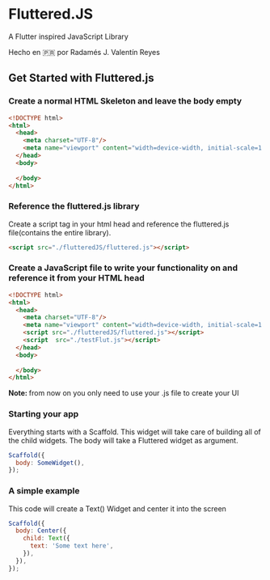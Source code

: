 # Fluttered.JS

A Flutter inspired JavaScript Library

Hecho en 🇵🇷 por Radamés J. Valentín Reyes

## Get Started with Fluttered.js



### Create a normal HTML Skeleton and leave the body empty

~~~html
<!DOCTYPE html>
<html>
  <head>
    <meta charset="UTF-8"/>
    <meta name="viewport" content="width=device-width, initial-scale=1.0">
  </head>
  <body>
    
  </body>
</html>
~~~



### Reference the fluttered.js library

Create a script tag in your html head and reference the fluttered.js file(contains the entire library).

~~~html
<script src="./flutteredJS/fluttered.js"></script>
~~~



### Create a JavaScript file to write your functionality on and reference it from your HTML head

~~~html
<!DOCTYPE html>
<html>
  <head>
    <meta charset="UTF-8"/>
    <meta name="viewport" content="width=device-width, initial-scale=1.0">
    <script src="./flutteredJS/fluttered.js"></script>
    <script  src="./testFlut.js"></script>
  </head>
  <body>
    
  </body>
</html>
~~~

<strong>Note: </strong>from now on you only need to use your .js file to create your UI



### Starting your app

Everything starts with a Scaffold. This widget will take care of building all of the child widgets. The body will take a Fluttered widget as argument.

~~~javascript
Scaffold({
  body: SomeWidget(),
});
~~~

### A simple example

This code will create a Text() Widget and center it into the screen

~~~javascript
Scaffold({
  body: Center({
    child: Text({
      text: 'Some text here',
    }),
  }),
});
~~~

